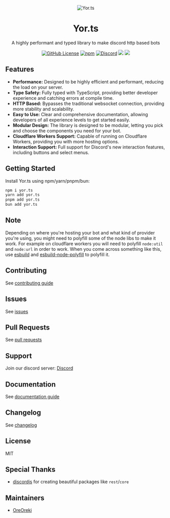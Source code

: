 <p align="center">
  <img src="https://us-east-1.tixte.net/uploads/the-brake.wants.solutions/Banner.webp" alt="Yor.ts">
</p>

<div align="center">
  <h1>Yor.ts</h1>
  <p>A highly performant and typed library to make discord http based bots</p>
</div>

<p align="center">
  <a href="https://github.com/OreOreki/yor.ts/blob/main/LICENSE"><img alt="GitHub License" src="https://img.shields.io/github/license/OreOreki/yor.ts?style=for-the-badge&color=8B0000"></a>
  <a href="https://npmjs.com/package/yor.ts"><img alt="npm" src="https://img.shields.io/npm/v/yor.ts?style=for-the-badge&color=8B0000"></a>
  <a href="https://discord.gg/HXVMArbsX7"><img alt="Discord" src="https://img.shields.io/discord/1178575007845199882?style=for-the-badge&color=8B0000"></a>
  <a href="https://github.com/OreOreki/yor.ts/issues"><img src="https://img.shields.io/github/issues-raw/OreOreki/yor.ts?label=issues&style=for-the-badge&color=8B0000"></a>
  <a href="https://github.com/OreOreki/yor.ts/pulls"><img src="https://img.shields.io/github/issues-pr-raw/OreOreki/yor.ts?label=pull%20requests&style=for-the-badge&color=8B0000"></a>
</p>

## Features
* **Performance:** Designed to be highly efficient and performant, reducing the load on your server.
* **Type Safety:** Fully typed with TypeScript, providing better developer experience and catching errors at compile time.
* **HTTP Based:** Bypasses the traditional websocket connection, providing more stability and scalability.
* **Easy to Use:** Clear and comprehensive documentation, allowing developers of all experience levels to get started easily.
* **Modular Design:** The library is designed to be modular, letting you pick and choose the components you need for your bot.
* **Cloudflare Workers Support:** Capable of running on Cloudflare Workers, providing you with more hosting options.
* **Interaction Support:** Full support for Discord's new interaction features, including buttons and select menus.

## Getting Started
Install Yor.ts using npm/yarn/pnpm/bun:

```bash
npm i yor.ts
yarn add yor.ts
pnpm add yor.ts
bun add yor.ts
```

## Note
Depending on where you're hosting your bot and what kind of provider you're using, you might need to polyfill some of the node libs to make it work. For example on cloudflare workers you will need to polyfill `node:util` and `node:url` in order to work. When you come across something like this, use [esbuild](https://esbuild.github.io/) and [esbuild-node-polyfill](https://github.com/cyco130/esbuild-plugin-polyfill-node/) to polyfill it.

## Contributing
See [contributing guide](https://github.com/OreOreki/yor.ts/blob/main/CONTRIBUTING.md)

## Issues
See [issues](https://github.com/OreOreki/yor.ts/issues)

## Pull Requests
See [pull requests](https://github.com/OreOreki/yor.ts/pulls)

## Support
Join our discord server: [Discord](https://discord.gg/HXVMArbsX7)

## Documentation
See [documentation guide](https://yor.mintlify.app)

## Changelog
See [changelog](https://github.com/OreOreki/yor.ts/blob/main/CHANGELOG.md)

## License
MIT

## Special Thanks
* [discordjs](https://github.com/discordjs/discord.js) for creating beautiful packages like `rest`/`core`

## Maintainers
* [OreOreki](https://github.com/OreOreki)